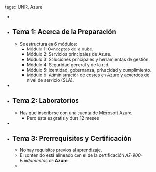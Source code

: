tags:: UNIR, Azure

-
- ## Tema 1: Acerca de la Preparación
	- Se estructura en 6 módulos:
		- Módulo 1: Conceptos de la nube.
		- Módulo 2: Servicios principales de Azure.
		- Módulo 3: Soluciones principales y herramientas de gestión.
		- Módulo 4: Seguridad general y de la red.
		- Módulo 5: Identidad, gobernanza, privacidad y cumplimiento.
		- Módulo 6: Administración de costes en Azure y acuerdos de nivel de servicio (SLA).
-
- ## Tema 2: Laboratorios
	- Hay que inscribirse con una cuenta de Microsoft Azure.
		- Pero ésta es gratis y dura 12 meses
-
- ## Tema 3: Prerrequisitos y Certificación
	- No hay requisitos previos al aprendizaje.
	- El contenido está alineado con el de la certificación *AZ-900-Fundamentos* de **Azure**
	-